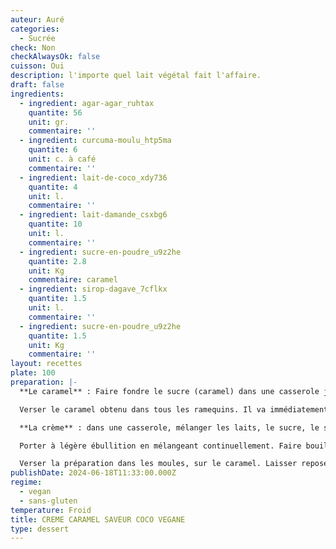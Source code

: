```yaml
---
auteur: Auré
categories:
  - Sucrée
check: Non
checkAlwaysOk: false
cuisson: Oui
description: l'importe quel lait végétal fait l'affaire.
draft: false
ingredients:
  - ingredient: agar-agar_ruhtax
    quantite: 56
    unit: gr.
    commentaire: ''
  - ingredient: curcuma-moulu_htp5ma
    quantite: 6
    unit: c. à café
    commentaire: ''
  - ingredient: lait-de-coco_xdy736
    quantite: 4
    unit: l.
    commentaire: ''
  - ingredient: lait-damande_csxbg6
    quantite: 10
    unit: l.
    commentaire: ''
  - ingredient: sucre-en-poudre_u9z2he
    quantite: 2.8
    unit: Kg
    commentaire: caramel
  - ingredient: sirop-dagave_7cflkx
    quantite: 1.5
    unit: l.
    commentaire: ''
  - ingredient: sucre-en-poudre_u9z2he
    quantite: 1.5
    unit: Kg
    commentaire: ''
layout: recettes
plate: 100
preparation: |-
  **Le caramel** : Faire fondre le sucre (caramel) dans une casserole jusqu’à obtention d’un caramel liquide. Attention de ne pas chauffer le sucre trop fort, le caramel brûle assez vite.

  Verser le caramel obtenu dans tous les ramequins. Il va immédiatement durcir, c’est normal.

  **La crème** : dans une casserole, mélanger les laits, le sucre, le sirop et l’agar agar à l’aide d’un fouet.

  Porter à légère ébullition en mélangeant continuellement. Faire bouillir 2 minutes.

  Verser la préparation dans les moules, sur le caramel. Laisser reposer au frais pendant quelques heures ou jusqu’au lendemain.
publishDate: 2024-06-18T11:33:00.000Z
regime:
  - vegan
  - sans-gluten
temperature: Froid
title: CREME CARAMEL SAVEUR COCO VEGANE
type: dessert
---
```

